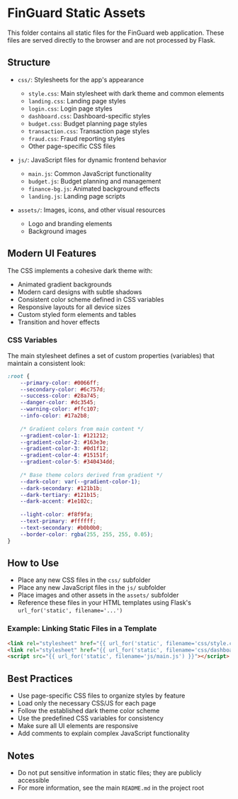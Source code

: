 # FinGuard Static Assets

This folder contains all static files for the FinGuard web application. These files are served directly to the browser and are not processed by Flask.

## Structure

- `css/`: Stylesheets for the app's appearance
  - `style.css`: Main stylesheet with dark theme and common elements
  - `landing.css`: Landing page styles
  - `login.css`: Login page styles
  - `dashboard.css`: Dashboard-specific styles
  - `budget.css`: Budget planning page styles
  - `transaction.css`: Transaction page styles
  - `fraud.css`: Fraud reporting styles
  - Other page-specific CSS files
  
- `js/`: JavaScript files for dynamic frontend behavior
  - `main.js`: Common JavaScript functionality
  - `budget.js`: Budget planning and management
  - `finance-bg.js`: Animated background effects
  - `landing.js`: Landing page scripts
  
- `assets/`: Images, icons, and other visual resources
  - Logo and branding elements
  - Background images

## Modern UI Features

The CSS implements a cohesive dark theme with:
- Animated gradient backgrounds
- Modern card designs with subtle shadows
- Consistent color scheme defined in CSS variables
- Responsive layouts for all device sizes
- Custom styled form elements and tables
- Transition and hover effects

### CSS Variables

The main stylesheet defines a set of custom properties (variables) that maintain a consistent look:

```css
:root {
    --primary-color: #0066ff;
    --secondary-color: #6c757d;
    --success-color: #28a745;
    --danger-color: #dc3545;
    --warning-color: #ffc107;
    --info-color: #17a2b8;
    
    /* Gradient colors from main content */
    --gradient-color-1: #121212;
    --gradient-color-2: #163e3e;
    --gradient-color-3: #0d1f12;
    --gradient-color-4: #15151f;
    --gradient-color-5: #340434dd;
    
    /* Base theme colors derived from gradient */
    --dark-color: var(--gradient-color-1);
    --dark-secondary: #121b1b;
    --dark-tertiary: #121b15;
    --dark-accent: #1e102c;
    
    --light-color: #f8f9fa;
    --text-primary: #ffffff;
    --text-secondary: #b0b0b0;
    --border-color: rgba(255, 255, 255, 0.05);
}
```

## How to Use

- Place any new CSS files in the `css/` subfolder
- Place any new JavaScript files in the `js/` subfolder
- Place images and other assets in the `assets/` subfolder
- Reference these files in your HTML templates using Flask's `url_for('static', filename='...')`

### Example: Linking Static Files in a Template

```html
<link rel="stylesheet" href="{{ url_for('static', filename='css/style.css') }}">
<link rel="stylesheet" href="{{ url_for('static', filename='css/dashboard.css') }}">
<script src="{{ url_for('static', filename='js/main.js') }}"></script>
```

## Best Practices

- Use page-specific CSS files to organize styles by feature
- Load only the necessary CSS/JS for each page
- Follow the established dark theme color scheme
- Use the predefined CSS variables for consistency
- Make sure all UI elements are responsive
- Add comments to explain complex JavaScript functionality

## Notes

- Do not put sensitive information in static files; they are publicly accessible
- For more information, see the main `README.md` in the project root
